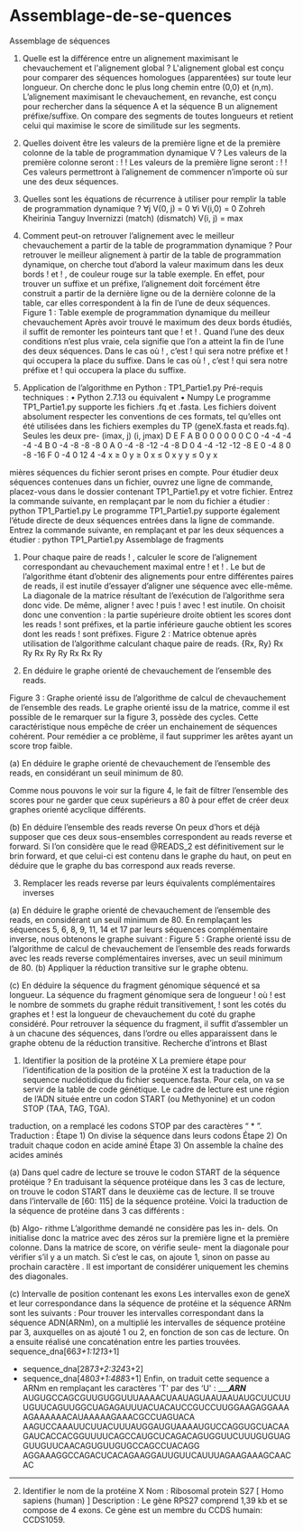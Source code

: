 # Assemblage-de-se-quences


Assemblage de séquences
1. Quelle est la différence entre un alignement maximisant le
chevauchement et l'alignement global ?
L'alignement global est conçu pour comparer des séquences homologues (apparentées)
sur toute leur longueur. On cherche donc le plus long chemin entre (0,0) et
(n,m). L’alignement maximisant le chevauchement, en revanche, est conçu pour
rechercher dans la séquence A et la séquence B un alignement préfixe/suffixe. On
compare des segments de toutes longueurs et retient celui qui maximise le score de
similitude sur les segments.

2. Quelles doivent être les valeurs de la première ligne et de la
première colonne de la table de programmation dynamique
V ?
Les valeurs de la première colonne seront : ! !
Les valeurs de la première ligne seront : ! !
Ces valeurs permettront à l’alignement de commencer n’importe où sur une des
deux séquences.
3. Quelles sont les équations de récurrence à utiliser pour remplir
la table de programmation dynamique ?
∀j V(0, j) = 0
∀i V(i,0) = 0
Zohreh Kheirinia Tanguy Invernizzi
(match)
(dismatch)
V(i, j) = max


4. Comment peut-on retrouver l’alignement avec le meilleur
chevauchement a partir de la table de programmation dynamique
?
Pour retrouver le meilleur alignement à partir de la table de programmation dynamique,
on cherche tout d’abord la valeur maximum dans les deux bords ! et
! , de couleur rouge sur la table exemple. En effet, pour trouver un suffixe et un
préfixe, l’alignement doit forcément être construit a partir de la dernière ligne ou de la
dernière colonne de la table, car elles correspondent à la fin de l’une de deux
séquences.
Figure 1 : Table exemple de programmation dynamique du meilleur chevauchement
Après avoir trouvé le maximum des deux bords étudiés, il suffit de remonter les
pointeurs tant que ! et ! . Quand l’une des deux conditions n’est plus vraie,
cela signifie que l’on a atteint la fin de l’une des deux séquences. Dans le cas où ! ,
c’est ! qui sera notre préfixe et ! qui occupera la place du suffixe. Dans le cas où
! , c’est ! qui sera notre préfixe et ! qui occupera la place du suffixe.

5. Application de l’algorithme en Python : TP1_Partie1.py
Pré-requis techniques :
• Python 2.7.13 ou équivalent
• Numpy
Le programme TP1_Partie1.py supporte les fichiers .fq et .fasta. Les fichiers
doivent absolument respecter les conventions de ces formats, tel qu’elles ont été utilisées
dans les fichiers exemples du TP (geneX.fasta et reads.fq). Seules les deux pre-
(imax, j)
(i, jmax)
D E F A B
0 0 0 0 0 0
C 0 -4 -4 -4 -4 -4
B 0 -4 -8 -8 -8 0
A 0 -4 -8 -12 -4 -8
D 0 4 -4 -12 -12 -8
E 0 -4 8 0 -8 -16
F 0 -4 0 12 4 -4
x ≥ 0 y ≥ 0
x ≤ 0
x y
y ≤ 0 y x


mières séquences du fichier seront prises en compte. Pour étudier deux séquences
contenues dans un fichier, ouvrez une ligne de commande, placez-vous dans le dossier
contenant TP1_Partie1.py et votre fichier. Entrez la commande suivante, en remplaçant
<nomdufichier> par le nom du fichier a étudier :
python TP1_Partie1.py <nomdufichier>
Le programme TP1_Partie1.py supporte également l’étude directe de deux
séquences entrées dans la ligne de commande. Entrez la commande suivante, en remplaçant
<sequence1> et <sequence2> par les deux séquences a étudier :
python TP1_Partie1.py <sequence1> <sequence2>
Assemblage de fragments

1. Pour chaque paire de reads ! , calculer le score de
l’alignement correspondant au chevauchement maximal entre
! et ! .
Le but de l’algorithme étant d’obtenir des alignements pour entre différentes
paires de reads, il est inutile d’essayer d’aligner une séquence avec elle-même. La diagonale
de la matrice résultant de l’exécution de l’algorithme sera donc vide. De même,
aligner ! avec ! puis ! avec ! est inutile. On choisit donc une convention : la partie
supérieure droite obtient les scores dont les reads ! sont préfixes, et la partie inférieure
gauche obtient les scores dont les reads ! sont préfixes.
Figure 2 : Matrice obtenue après utilisation de l’algorithme calculant chaque paire de reads.
{Rx, Ry}
Rx Ry
Rx Ry Ry Rx
Rx
Ry


2. En déduire le graphe orienté de chevauchement de l’ensemble
des reads.

Figure 3 : Graphe orienté issu de l’algorithme de calcul de chevauchement de l’ensemble des
reads.
Le graphe orienté issu de la matrice, comme il est possible de le remarquer sur
la figure 3, possède des cycles. Cette caractéristique nous empêche de créer un enchainement
de séquences cohérent. Pour remédier a ce problème, il faut supprimer les
arêtes ayant un score trop faible.

(a) En déduire le graphe orienté de chevauchement de l’ensemble
des reads, en considérant un seuil minimum de 80.


Comme nous pouvons le voir sur la figure 4, le fait de filtrer l’ensemble des
scores pour ne garder que ceux supérieurs a 80 à pour effet de créer deux graphes orienté
acyclique différents.

(b) En déduire l’ensemble des reads reverse
On peux d’hors et déjà supposer que ces deux sous-ensembles correspondent
au reads reverse et forward. Si l’on considère que le read @READS_2 est définitivement
sur le brin forward, et que celui-ci est contenu dans le graphe du haut, on peut en déduire
que le graphe du bas correspond aux reads reverse.

3. Remplacer les reads reverse par leurs équivalents complémentaires
inverses

(a) En déduire le graphe orienté de chevauchement de l’ensemble
des reads, en considérant un seuil minimum de 80.
En remplaçant les séquences 5, 6, 8, 9, 11, 14 et 17 par leurs séquences
complémentaire inverse, nous obtenons le graphe suivant :
Figure 5 : Graphe orienté issu de l’algorithme de calcul de chevauchement de l’ensemble des
reads forwards avec les reads reverse complémentaires inverses, avec un seuil minimum de 80.
(b) Appliquer la réduction transitive sur le graphe obtenu.

(c) En déduire la séquence du fragment génomique séquencé
et sa longueur.
La séquence du fragment génomique sera de longueur
! où
! est le nombre de sommets du graphe réduit transitivement,
! sont les cotés du graphes et
! est la longueur de chevauchement du coté du graphe
considéré.
Pour retrouver la séquence du fragment, il suffit d’assembler un à un
chacune des séquences, dans l’ordre ou elles apparaissent dans le graphe
obtenu de la réduction transitive.
Recherche d’introns et Blast
1. Identifier la position de la protéine X
La premiere étape pour l’identification de la position de la protéine X est la traduction
de la sequence nucléotidique du fichier sequence.fasta. Pour cela, on va se
servir de la table de code génétique. Le cadre de lecture est une région de l’ADN située
entre un codon START (ou Methyonine) et un codon STOP (TAA, TAG, TGA).

traduction, on a remplacé les codons STOP par des caractères “ * ”.
Traduction :
Étape 1) On divise la séquence dans leurs codons
Étape 2) On traduit chaque codon en acide aminé
Étape 3) On assemble la chaîne des acides aminés

(a) Dans quel cadre de lecture se trouve le codon START de la séquence protéique ?
En traduisant la séquence protéique dans les 3 cas de lecture, on trouve le
codon START dans le deuxième cas de lecture. Il se trouve dans l’intervalle de [60: 115]
de la séquence protéine.
Voici la traduction de la séquence de protéine dans 3 cas différents :

(b) Algo- rithme
L’algorithme demandé ne considère pas les in- dels. On initialise donc la matrice avec des zéros sur la première ligne et la première colonne. Dans la matrice de score, on vérifie seule- ment la diagonale pour vérifier s’il y a un match. Si c’est le cas, on ajoute 1, sinon on passe au prochain caractère . Il est important de considérer uniquement les chemins des diagonales.

(c) Intervalle de position contenant les exons
Les intervalles exon de geneX et leur correspondance dans la séquence de protéine et la
séquence ARNm sont les suivants :
Pour trouver les intervalles correspondant dans la séquence ADN(ARNm), on a multiplié les intervalles
de séquence protéine par 3, auxquelles on as ajouté 1 ou 2, en fonction de son cas de
lecture. On a ensuite réalisé une concaténation entre les parties trouvées.
sequence_dna[66*3+1:121*3+1]
+ sequence_dna[287*3+2:324*3+2]
+ sequence_dna[480*3+1:488*3+1]
Enfin, on traduit cette sequence a ARNm en remplaçant les caractères 'T' par des ‘U' :
______________________________________ARN___________________________________
AUGUGCCAGCGUUGUGGUUUAAAACUAAUAGUAAUAAUAUGCUUCUUUGUUCAGUUGGCUAGAGAUUUACUACAUCCGUCCUUGGAAGAGGAAAAGAAAAAACAUAAAAAGAAACGCCUAGUACA
AAGUCCAAAUUCUUACUUUAUGGAUGUAAAAUGUCCAGGUGCUACAAGAUCACCACGGUUUUCAGCCAUGCUCAGACAGUGGUUCUUUGUGUAGGUUGUUCAACAGUGUUGUGCCAGCCUACAGG
AGGAAAGGCCAGACUCACAGAAGGAUUGUUCAUUUAGAAGAAAGCAACAC
____________________________________________________________________________
2. Identifier le nom de la protéine X
Nom : Ribosomal protein S27 [ Homo sapiens (human) ]
Description : Le gène RPS27 comprend 1,39 kb et se compose de 4 exons. Ce
gène est un membre du CCDS humain: CCDS1059.
